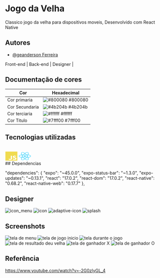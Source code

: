 
# Jogo da Velha

Classico jogo da velha para dispositivos moveis, Desenvolvido com React Native

## Autores

- [@geanderson Ferreira](https://github.com/geanderson-062)

Front-end |
Back-end |
Designer |


## Documentação de cores

| Cor               | Hexadecimal                                                |
| ----------------- | ---------------------------------------------------------------- |
| Cor primaria       | ![#800080](https://via.placeholder.com/10/#800080?text=+) #800080 |
| Cor Secundaria       | ![#4b204b](https://via.placeholder.com/10/#4b204b?text=+) #4b204b |
| Cor terciaria       | ![#ffffff](https://via.placeholder.com/10/#ffffff?text=+) #ffffff |
| Cor Titulo       | ![#7fff00](https://via.placeholder.com/10/#7fff00?text=+) #7fff00 |



## Tecnologias utilizadas

<div style="display: inline_block"><br>
  <img align="center" alt="Js" height="30" width="40" src="https://raw.githubusercontent.com/devicons/devicon/master/icons/javascript/javascript-plain.svg">
  <img align="center" alt="React" height="30" width="40" src="https://raw.githubusercontent.com/devicons/devicon/master/icons/react/react-original.svg">
</div>
## Dependencias

  "dependencies": {
    "expo": "~45.0.0",
    "expo-status-bar": "~1.3.0",
    "expo-updates": "~0.13.1",
    "react": "17.0.2",
    "react-dom": "17.0.2",
    "react-native": "0.68.2",
    "react-native-web": "0.17.7"
  },


    
## Designer

![icon_menu](https://github.com/geanderson-062/app-Jogo-da-velha_react-native/blob/main/assets/img_velha.png)
![icon](https://github.com/geanderson-062/app-Jogo-da-velha_react-native/blob/main/assets/icon.png)
![adaptive-icon](https://github.com/geanderson-062/app-Jogo-da-velha_react-native/blob/main/assets/img_velha.png)
![splash](https://github.com/geanderson-062/app-Jogo-da-velha_react-native/blob/main/assets/splash.png)


## Screenshots

![tela de menu](https://github.com/geanderson-062/app-Jogo-da-velha_react-native/blob/main/screenshot/Screenshot_1654283026.png)
![tela de jogo inicio](https://github.com/geanderson-062/app-Jogo-da-velha_react-native/blob/main/screenshot/Screenshot_1654283032.png)
![tela durante o jogo](https://github.com/geanderson-062/app-Jogo-da-velha_react-native/blob/main/screenshot/Screenshot_1654283065.png)
![tela de resultado deu velha](https://github.com/geanderson-062/app-Jogo-da-velha_react-native/blob/main/screenshot/Screenshot_1654283071.png)
![tela de ganhador X](https://github.com/geanderson-062/app-Jogo-da-velha_react-native/blob/main/screenshot/Screenshot_1654283082.png)
![tela de ganhador O](https://github.com/geanderson-062/app-Jogo-da-velha_react-native/blob/main/screenshot/Screenshot_1654283089.png)


## Referência

https://www.youtube.com/watch?v=-2G0zlyGL_4


